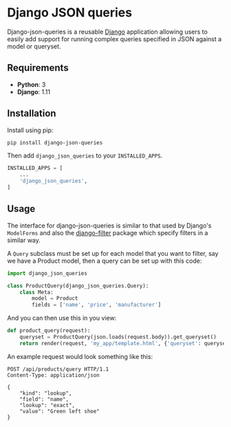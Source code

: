 # Django JSON queries

Django-json-queries is a reusable [Django](https://djangoproject.com)
application allowing users to easily add support for running complex queries
specified in JSON against a model or queryset.


## Requirements

 * **Python**: 3
 * **Django**: 1.11

## Installation

Install using pip:

```sh
pip install django-json-queries
```

Then add `django_json_queries` to your `INSTALLED_APPS`.

```python
INSTALLED_APPS = [
    ...
    'django_json_queries',
]
```

## Usage

The interface for django-json-queries is similar to that used by Django's
`ModelForms` and also the
[django-filter](https://github.com/carltongibson/django-filter) package which
specify filters in a similar way.

A `Query` subclass must be set up for each model that you want to filter, say
we have a Product model, then a query can be set up with this code:

```python
import django_json_queries

class ProductQuery(django_json_queries.Query):
    class Meta:
        model = Product
        fields = ['name', 'price', 'manufacturer']
```

And you can then use this in you view:

```python
def product_query(request):
    queryset = ProductQuery(json.loads(request.body)).get_queryset()
    return render(request, 'my_app/template.html', {'queryset': queryset})
```

An example request would look something like this:

```http
POST /api/products/query HTTP/1.1
Content-Type: application/json

{
    "kind": "lookup",
    "field": "name",
    "lookup": "exact",
    "value": "Green left shoe"
}
```
